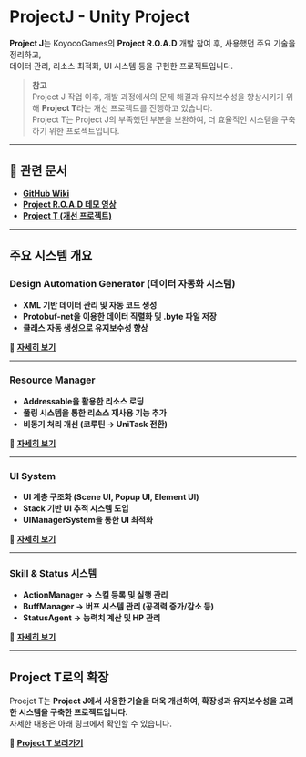 # **ProjectJ - Unity Project**

**Project J**는 KoyocoGames의 **Project R.O.A.D** 개발 참여 후, 사용했던 주요 기술을 정리하고,  
데이터 관리, 리소스 최적화, UI 시스템 등을 구현한 프로젝트입니다. 

> **참고**  
> Project J 작업 이후, 개발 과정에서의 문제 해결과 유지보수성을 향상시키기 위해 
> **Project T**라는 개선 프로젝트를 진행하고 있습니다. <br/>
> Project T는 Project J의 부족했던 부분을 보완하여, 더 효율적인 시스템을 구축하기 위한 프로젝트입니다.

---

## **🔗 관련 문서**
- [**GitHub Wiki**](https://github.com/osy9611/ProjectJ/wiki)
- [**Project R.O.A.D 데모 영상**](https://www.youtube.com/watch?v=eXGDh9YU4eA&t=3s)
- [**Project T (개선 프로젝트)**](https://github.com/osy9611/ProjectT)

---

## **주요 시스템 개요**  

### **Design Automation Generator (데이터 자동화 시스템)**
- **XML 기반 데이터 관리 및 자동 코드 생성**  
- **Protobuf-net을 이용한 데이터 직렬화 및 .byte 파일 저장**  
- **클래스 자동 생성으로 유지보수성 향상**  

🔗 **[ 자세히 보기](https://github.com/osy9611/ProjectJ/wiki/TableGenerator)**  

---

### **Resource Manager**
- **Addressable을 활용한 리소스 로딩**  
- **풀링 시스템을 통한 리소스 재사용 기능 추가**  
- **비동기 처리 개선 (코루틴 → UniTask 전환)**  

🔗 **[자세히 보기](https://github.com/osy9611/ProjectJ/wiki/ResourceManager)**  

---

### **UI System**
- **UI 계층 구조화 (Scene UI, Popup UI, Element UI)**  
- **Stack 기반 UI 추적 시스템 도입**  
- **UIManagerSystem을 통한 UI 최적화**  

🔗 **[ 자세히 보기](https://github.com/osy9611/ProjectJ/wiki/UI-System)**  

---

### **Skill & Status 시스템**
- **ActionManager → 스킬 등록 및 실행 관리**  
- **BuffManager → 버프 시스템 관리 (공격력 증가/감소 등)**  
- **StatusAgent → 능력치 계산 및 HP 관리**  

🔗 **[ 자세히 보기](https://github.com/osy9611/ProjectJ/wiki/Skill&Status-System)**  

---

## **Project T로의 확장**
Proejct T는 **Project J에서 사용한 기술을 더욱 개선하여, 확장성과 유지보수성을 고려한 시스템을 구축한 프로젝트입니다.**  
자세한 내용은 아래 링크에서 확인할 수 있습니다.  

🔗 **[ Project T 보러가기](https://github.com/osy9611/ProjectT)**
